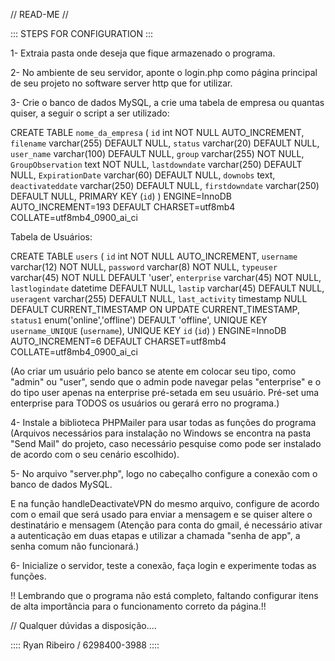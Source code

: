 // READ-ME //

::: STEPS FOR CONFIGURATION :::

1- Extraia pasta onde deseja que fique armazenado o programa.

2- No ambiente de seu servidor, aponte o login.php como página principal de seu projeto no software server http que for utilizar.

3- Crie o banco de dados MySQL, a crie uma tabela de empresa ou quantas quiser, a seguir o script a ser utilizado:

CREATE TABLE `nome_da_empresa` (
  `id` int NOT NULL AUTO_INCREMENT,
  `filename` varchar(255) DEFAULT NULL,
  `status` varchar(20) DEFAULT NULL,
  `user_name` varchar(100) DEFAULT NULL,
  `group` varchar(255) NOT NULL,
  `GroupObservation` text NOT NULL,
  `lastdowndate` varchar(250) DEFAULT NULL,
  `ExpirationDate` varchar(60) DEFAULT NULL,
  `downobs` text,
  `deactivateddate` varchar(250) DEFAULT NULL,
  `firstdowndate` varchar(250) DEFAULT NULL,
  PRIMARY KEY (`id`)
) ENGINE=InnoDB AUTO_INCREMENT=193 DEFAULT CHARSET=utf8mb4 COLLATE=utf8mb4_0900_ai_ci

Tabela de Usuários:

CREATE TABLE `users` (
  `id` int NOT NULL AUTO_INCREMENT,
  `username` varchar(12) NOT NULL,
  `password` varchar(8) NOT NULL,
  `typeuser` varchar(45) NOT NULL DEFAULT 'user',
  `enterprise` varchar(45) NOT NULL,
  `lastlogindate` datetime DEFAULT NULL,
  `lastip` varchar(45) DEFAULT NULL,
  `useragent` varchar(255) DEFAULT NULL,
  `last_activity` timestamp NULL DEFAULT CURRENT_TIMESTAMP ON UPDATE CURRENT_TIMESTAMP,
  `status1` enum('online','offline') DEFAULT 'offline',
  UNIQUE KEY `username_UNIQUE` (`username`),
  UNIQUE KEY `id` (`id`)
) ENGINE=InnoDB AUTO_INCREMENT=6 DEFAULT CHARSET=utf8mb4 COLLATE=utf8mb4_0900_ai_ci

(Ao criar um usuário pelo banco se atente em colocar seu tipo, como "admin" ou "user", sendo que o admin pode navegar pelas "enterprise" e o do tipo user apenas na enterprise pré-setada em seu usuário. Pré-set uma enterprise para TODOS os usuários ou gerará erro no programa.)

4- Instale a biblioteca PHPMailer para usar todas as funções do programa (Arquivos necessários para instalação no Windows se encontra na pasta "Send Mail" do projeto, caso necessário pesquise como pode ser instalado de acordo com o seu cenário escolhido).

5- No arquivo "server.php", logo no cabeçalho configure a conexão com o banco de dados MySQL. 

E na função handleDeactivateVPN do mesmo arquivo, configure de acordo com o email que será usado para enviar a mensagem e se quiser altere o destinatário e mensagem
(Atenção para conta do gmail, é necessário ativar a autenticação em duas etapas e utilizar a chamada "senha de app", a senha comum não funcionará.)


6- Inicialize o servidor, teste a conexão, faça login e experimente todas as funções.

!! Lembrando que o programa não está completo, faltando configurar itens de alta importância para o funcionamento correto da página.!!

// Qualquer dúvidas a disposição....


:::: Ryan Ribeiro / 6298400-3988 ::::
